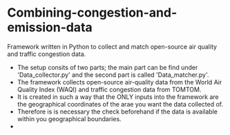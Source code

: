 # Combining-congestion-and-emission-data
Framework written in Python to collect and match open-source air quality and traffic congestion data. 

-   The setup consits of two parts; the main part can be find under 'Data_collector.py' and the second part is called 'Data_matcher.py'. 
-   The framework collects open-source air-quality data from the World Air Quality Index (WAQI) and traffic congestion data from TOMTOM. 
-   It is created in such a way that the ONLY inputs into the framework are the geographical coordinates of the arae you want the data collected of. 
-   Therefore is is necessary the check beforehand if the data is available within you geographical boundaries. 
-   
